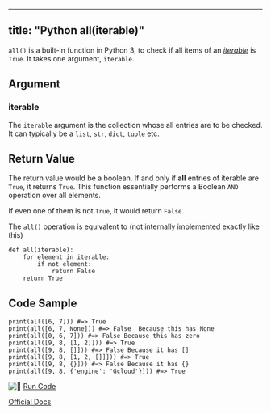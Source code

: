 
---
title: "Python all(iterable)"
---

`all()` is a built-in function in Python 3, to check if all items of an [_iterable_](https://docs.python.org/3/glossary.html#term-iterable) is `True`. It takes one argument, `iterable`.

## Argument

### iterable

The `iterable` argument is the collection whose all entries are to be checked. It can typically be a `list`, `str`, `dict`, `tuple` etc.

## Return Value

The return value would be a boolean. If and only if **all** entries of iterable are `True`, it returns `True`. This function essentially performs a Boolean `AND` operation over all elements.

If even one of them is not `True`, it would return `False`.

The `all()` operation is equivalent to (not internally implemented exactly like this)

    def all(iterable):
        for element in iterable:
            if not element:
                return False
        return True

## Code Sample

    print(all([6, 7])) #=> True
    print(all([6, 7, None])) #=> False  Because this has None
    print(all([0, 6, 7])) #=> False Because this has zero
    print(all([9, 8, [1, 2]])) #=> True
    print(all([9, 8, []])) #=> False Because it has []
    print(all([9, 8, [1, 2, []]])) #=> True
    print(all([9, 8, {}])) #=> False Because it has {}
    print(all([9, 8, {'engine': 'Gcloud'}])) #=> True

![:rocket:](//forum.freecodecamp.com/images/emoji/emoji_one/rocket.png?v=2 ":rocket:") [Run Code](https://repl.it/CL9U/0)

[Official Docs](https://docs.python.org/3/library/functions.html#all)
